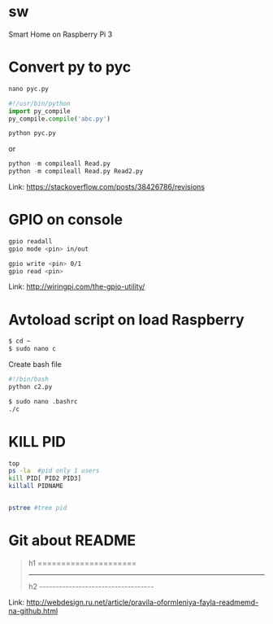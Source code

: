 # sw
Smart Home on Raspberry Pi 3


Convert py to pyc
=====================
```python
nano pyc.py

#!/usr/bin/python
import py_compile 
py_compile.compile('abc.py')

python pyc.py
```
or

```python
python -m compileall Read.py
python -m compileall Read.py Read2.py
```
Link: <https://stackoverflow.com/posts/38426786/revisions>


GPIO on console
=====================
```bash
gpio readall
gpio mode <pin> in/out

gpio write <pin> 0/1
gpio read <pin>
```

Link: <http://wiringpi.com/the-gpio-utility/>


Avtoload script on load Raspberry
=====================
```bash
$ cd ~
$ sudo nano c
```

Create bash file
```bash
#!/bin/bash
python c2.py
```

```bash
$ sudo nano .bashrc
./c
```



KILL PID
=====================
```bash
top
ps -la  #pid only 1 users
kill PID[ PID2 PID3]
killall PIDNAME


pstree #tree pid

```


Git about README
=====================
> h1 =====================
>***
> h2 -----------------------------------


Link: <http://webdesign.ru.net/article/pravila-oformleniya-fayla-readmemd-na-github.html>
